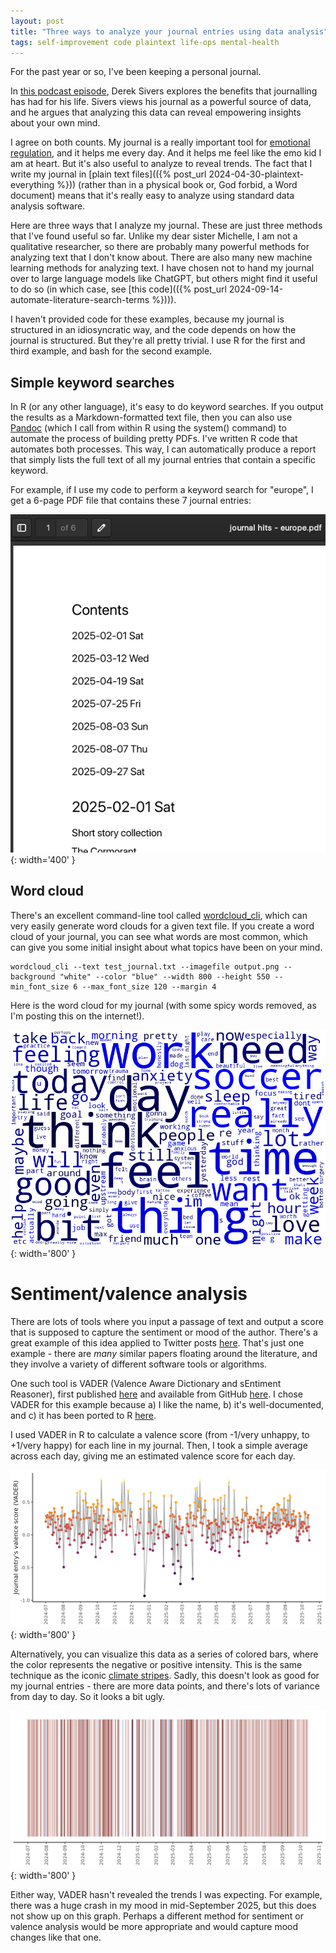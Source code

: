 ```yaml
---
layout: post
title: "Three ways to analyze your journal entries using data analysis"  
tags: self-improvement code plaintext life-ops mental-health
---
```


For the past year or so, I've been keeping a personal journal.

In [this podcast episode](https://www.thegoodpodcast.co/episodes/361-The-Journal-as-a-Superpower-with-Derek-Sivers), Derek Sivers explores the benefits that journalling has had for his life. Sivers views his journal as a powerful source of data, and he argues that analyzing this data can reveal empowering insights about your own mind.

I agree on both counts. My journal is a really important tool for [emotional regulation](https://associazionepsicologieurope.com/2025/05/02/write-it-out-journaling-as-a-tool-for-emotional-regulation/), and it helps me every day. And it helps me feel like the emo kid I am at heart. But it's also useful to analyze to reveal trends. The fact that I write my journal in [plain text files](({% post_url 2024-04-30-plaintext-everything %})) (rather than in a physical book or, God forbid, a Word document) means that it's really easy to analyze using standard data analysis software.

Here are three ways that I analyze my journal. These are just three methods that I've found useful so far. Unlike my dear sister Michelle, I am not a qualitative researcher, so there are probably many powerful methods for analyzing text that I don't know about. There are also many new machine learning methods for analyzing text. I have chosen not to hand my journal over to large language models like ChatGPT, but others might find it useful to do so (in which case, see [this code](({% post_url 2024-09-14-automate-literature-search-terms %}))).

I haven't provided code for these examples, because my journal is structured in an idiosyncratic way, and the code depends on how the journal is structured. But they're all pretty trivial. I use R for the first and third example, and bash for the second example.

## Simple keyword searches

In R (or any other language), it's easy to do keyword searches. If you output the results as a Markdown-formatted text file, then you can also use [Pandoc](https://pandoc.org/MANUAL.html) (which I call from within R using the system() command) to automate the process of building pretty PDFs. I've written R code that automates both processes. This way, I can automatically produce a report that simply lists the full text of all my journal entries that contain a specific keyword.

For example, if I use my code to perform a keyword search for "europe", I get a 6-page PDF file that contains these 7 journal entries:

![screenshot of journal keyword report PDF document](/assets/images/journal1.png){: width='400' }

## Word cloud

There's an excellent command-line tool called [wordcloud_cli](https://amueller.github.io/word_cloud/cli.html), which can very easily generate word clouds for a given text file. If you create a word cloud of your journal, you can see what words are most common, which can give you some initial insight about what topics have been on your mind.

~~~
wordcloud_cli --text test_journal.txt --imagefile output.png --background "white" --color "blue" --width 800 --height 550 --min_font_size 6 --max_font_size 120 --margin 4
~~~

Here is the word cloud for my journal (with some spicy words removed, as I'm posting this on the internet!).

![word cloud](/assets/images/journal2.png){: width='800' }

# Sentiment/valence analysis

There are lots of tools where you input a passage of text and output a score that is supposed to capture the sentiment or mood of the author. There's a great example of this idea applied to Twitter posts [here](https://www.pnas.org/doi/pdf/10.1073/pnas.1906364117). That's just one example - there are *many* similar papers floating around the literature, and they involve a variety of different software tools or algorithms.

One such tool is VADER (Valence Aware Dictionary and sEntiment Reasoner), first published [here](https://ojs.aaai.org/index.php/ICWSM/article/view/14550) and available from GitHub [here](https://github.com/cjhutto/vaderSentiment). I chose VADER for this example because a) I like the name, b) it's well-documented, and c) it has been ported to R [here](https://cran.r-project.org/web/packages/vader/index.html).

I used VADER in R to calculate a valence score (from -1/very unhappy, to +1/very happy) for each line in my journal. Then, I took a simple average across each day, giving me an estimated valence score for each day.

![time series of VADER valence score](/assets/images/journal3a.png){: width='800' }

Alternatively, you can visualize this data as a series of colored bars, where the color represents the negative or positive intensity. This is the same technique as the iconic [climate stripes](https://showyourstripes.info/). Sadly, this doesn't look as good for my journal entries - there are more data points, and there's lots of variance from day to day. So it looks a bit ugly.

![time series of VADER valence score](/assets/images/journal3b.png){: width='800' }

Either way, VADER hasn't revealed the trends I was expecting. For example, there was a huge crash in my mood in mid-September 2025, but this does not show up on this graph. Perhaps a different method for sentiment or valence analysis would be more appropriate and would capture mood changes like that one.
